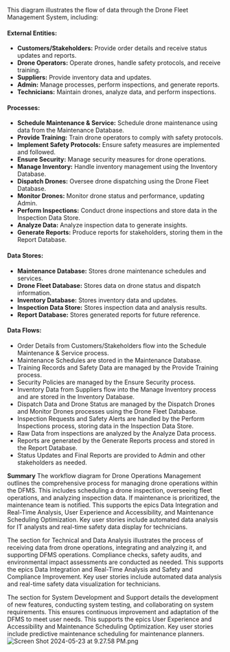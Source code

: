 
This diagram illustrates the flow of data through the Drone Fleet Management System, including:

#### External Entities:

- **Customers/Stakeholders:** Provide order details and receive status updates and reports.
- **Drone Operators:** Operate drones, handle safety protocols, and receive training.
- **Suppliers:** Provide inventory data and updates.
- **Admin:** Manage processes, perform inspections, and generate reports.
- **Technicians:** Maintain drones, analyze data, and perform inspections.

#### Processes:

- **Schedule Maintenance & Service:** Schedule drone maintenance using data from the Maintenance Database.
- **Provide Training:** Train drone operators to comply with safety protocols.
- **Implement Safety Protocols:** Ensure safety measures are implemented and followed.
- **Ensure Security:** Manage security measures for drone operations.
- **Manage Inventory:** Handle inventory management using the Inventory Database.
- **Dispatch Drones:** Oversee drone dispatching using the Drone Fleet Database.
- **Monitor Drones:** Monitor drone status and performance, updating Admin.
- **Perform Inspections:** Conduct drone inspections and store data in the Inspection Data Store.
- **Analyze Data:** Analyze inspection data to generate insights.
- **Generate Reports:** Produce reports for stakeholders, storing them in the Report Database.

#### Data Stores:

- **Maintenance Database:** Stores drone maintenance schedules and services.
- **Drone Fleet Database:** Stores data on drone status and dispatch information.
- **Inventory Database:** Stores inventory data and updates.
- **Inspection Data Store:** Stores inspection data and analysis results.
- **Report Database:** Stores generated reports for future reference.

#### Data Flows:

- Order Details from Customers/Stakeholders flow into the Schedule Maintenance & Service process.
- Maintenance Schedules are stored in the Maintenance Database.
- Training Records and Safety Data are managed by the Provide Training process.
- Security Policies are managed by the Ensure Security process.
- Inventory Data from Suppliers flow into the Manage Inventory process and are stored in the Inventory Database.
- Dispatch Data and Drone Status are managed by the Dispatch Drones and Monitor Drones processes using the Drone Fleet Database.
- Inspection Requests and Safety Alerts are handled by the Perform Inspections process, storing data in the Inspection Data Store.
- Raw Data from inspections are analyzed by the Analyze Data process.
- Reports are generated by the Generate Reports process and stored in the Report Database.
- Status Updates and Final Reports are provided to Admin and other stakeholders as needed.

**Summary**
The workflow diagram for Drone Operations Management outlines the comprehensive process for managing drone operations within the DFMS. This includes scheduling a drone inspection, overseeing fleet operations, and analyzing inspection data. If maintenance is prioritized, the maintenance team is notified. This supports the epics Data Integration and Real-Time Analysis, User Experience and Accessibility, and Maintenance Scheduling Optimization. Key user stories include automated data analysis for IT analysts and real-time safety data display for technicians.

The section for Technical and Data Analysis illustrates the process of receiving data from drone operations, integrating and analyzing it, and supporting DFMS operations. Compliance checks, safety audits, and environmental impact assessments are conducted as needed. This supports the epics Data Integration and Real-Time Analysis and Safety and Compliance Improvement. Key user stories include automated data analysis and real-time safety data visualization for technicians.

The section for System Development and Support details the development of new features, conducting system testing, and collaborating on system requirements. This ensures continuous improvement and adaptation of the DFMS to meet user needs. This supports the epics User Experience and Accessibility and Maintenance Scheduling Optimization. Key user stories include predictive maintenance scheduling for maintenance planners.
![Screen Shot 2024-05-23 at 9.27.58 PM.png](/.attachments/Screen%20Shot%202024-05-23%20at%209.27.58%20PM-28cc16f1-49e6-4748-8c68-d9a86480b2f8.png)

